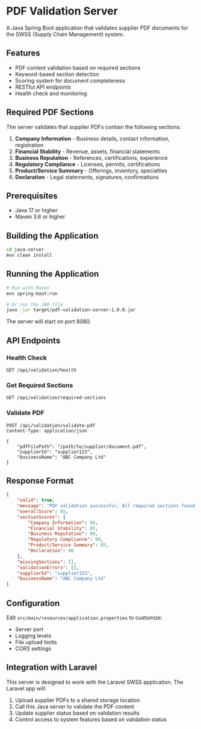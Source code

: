 # PDF Validation Server

A Java Spring Boot application that validates supplier PDF documents for the SWSS (Supply Chain Management) system.

## Features

- PDF content validation based on required sections
- Keyword-based section detection
- Scoring system for document completeness
- RESTful API endpoints
- Health check and monitoring

## Required PDF Sections

The server validates that supplier PDFs contain the following sections:

1. **Company Information** - Business details, contact information, registration
2. **Financial Stability** - Revenue, assets, financial statements
3. **Business Reputation** - References, certifications, experience
4. **Regulatory Compliance** - Licenses, permits, certifications
5. **Product/Service Summary** - Offerings, inventory, specialties
6. **Declaration** - Legal statements, signatures, confirmations

## Prerequisites

- Java 17 or higher
- Maven 3.6 or higher

## Building the Application

```bash
cd java-server
mvn clean install
```

## Running the Application

```bash
# Run with Maven
mvn spring-boot:run

# Or run the JAR file
java -jar target/pdf-validation-server-1.0.0.jar
```

The server will start on port 8080.

## API Endpoints

### Health Check
```
GET /api/validation/health
```

### Get Required Sections
```
GET /api/validation/required-sections
```

### Validate PDF
```
POST /api/validation/validate-pdf
Content-Type: application/json

{
    "pdfFilePath": "/path/to/supplier/document.pdf",
    "supplierId": "supplier123",
    "businessName": "ABC Company Ltd"
}
```

## Response Format

```json
{
    "valid": true,
    "message": "PDF validation successful. All required sections found.",
    "overallScore": 85,
    "sectionScores": {
        "Company Information": 90,
        "Financial Stability": 85,
        "Business Reputation": 80,
        "Regulatory Compliance": 90,
        "Product/Service Summary": 85,
        "Declaration": 80
    },
    "missingSections": [],
    "validationErrors": [],
    "supplierId": "supplier123",
    "businessName": "ABC Company Ltd"
}
```

## Configuration

Edit `src/main/resources/application.properties` to customize:

- Server port
- Logging levels
- File upload limits
- CORS settings

## Integration with Laravel

This server is designed to work with the Laravel SWSS application. The Laravel app will:

1. Upload supplier PDFs to a shared storage location
2. Call this Java server to validate the PDF content
3. Update supplier status based on validation results
4. Control access to system features based on validation status 